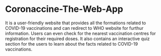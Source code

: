 # Coronaccine-The-Web-App
It is a user-friendly website that provides all the formations related to COVID-19 vaccinations and can redirect to WHO website for furthur information. Users can even check for the nearest vaccination centres for registration for their required doses. It also contains an interactive quiz section for the users to learn about the facts related to COVID-19 vaccinations.
